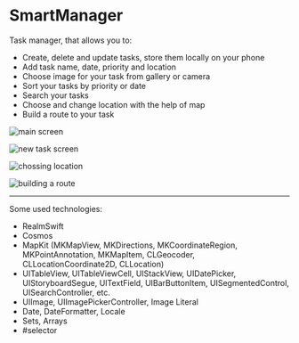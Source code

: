 # SmartManager

Task manager, that allows you to:
* Create, delete and update tasks, store them locally on your phone
* Add task name, date, priority and location
* Choose image for your task from gallery or camera
* Sort your tasks by priority or date
* Search your tasks
* Choose and change location with the help of map
* Build a route to your task

![main screen](https://uc9cb440e1f8d8b126b810c5dd6f.previews.dropboxusercontent.com/p/thumb/AA3kkOeoX6yJ-2MA1knibBiiyGoz0JAXzVTydoMmJWG9Mr5Fe4bPJicgROY1VO6Izdpu8gBXYNChNJHI3pjcnieGQZ9-ovcDTyMbPwhwbtnMdWor90LMJNcq5DD8MfmxXqZpppKTPmrZy-2TNn3kXgzB52LHc8az3WK1uLqcKIwhSrSZTK4l4fjB8T67Tu0ywMBcSDiW4BlZ18bV7soLJrQ2wLIb1na8LQAKet6SSavQk55tGyc8S-H6tVimcbPyoA3KDHwfvaPMOgX73qJc5-cl5Dj8rdUS7YhCCtUQmzAk6h4x46NeJJfoTvuvtoXsCQnXeS_ulre0Ta9puOjrVeh4ZBu5bDKt3CzQ-ratOQH4lC3APclcK4Vepw8f0UODZqAT28aPZbzUf8zdVNcoTaPK/p.png?fv_content=true&size_mode=5)

![new task screen](https://uc8981759e33eb43e691cbdbd592.previews.dropboxusercontent.com/p/thumb/AA1ZhQqPGyxBykEr9jHstWB2kXqMhXz5S1mO8eUyWSn8ZO1kgQisbM7DR7lRxZmZywtV6HuBpAl1YvyHIjMJqjrzSrtXIMZEzjBUO1AoSJLOu--fWP2oXRnxgUNYEaEuvoZT9089L9GmZwrpYEw0pXCTA4jXDwE8Axe_5I7pmWv1a-IHwbcYCHaFar4iEcNpniDv_BgzKpuyuvbDV8ROdV5CYZDaz2nO9PRg5eACohi_6thwAhg9YFM9jv_Hn9YpGEtoneBL_vNNhyd33McJ0xfUA-CCqd7OnX7RlITMkg_HAjK_5kdw1NUlFDqOA_Qs5a4NwyAlY__q3S5mwAFxVU3ULTPSFLgLAO80M8MVXXNbNFhsfT6sAOLkcBV5-Nekd-VmX-6zW_l7fbmY33PsfpTr/p.png?fv_content=true&size_mode=5)

![chossing location](https://ucdd157bfad86e6f5fa899f86c2d.previews.dropboxusercontent.com/p/thumb/AA0iqrf_Rb2MfmzfPiPnv7JRfB33iEH9moyjKtKjwT0qtbA-NdzoRwoJW-6ukSjbzI69tfhwCzwU5dVLaZheIWvPmy6lyVJkZbxFxccPUNqc-du8lgJCo09cewlPrs0Hp2JSbvpPCuBl7aQLL8_wtuZZfg1hue43mGs_t7JwVB0xJx1UyuErGtOEvFovySI8Pc8fuxjC449xFqA5WH24Jxk2USviykTTwcFJMvChBdpq_4TzxAzTIhwNgozdBdZFlvzsc6hHfuyNphAl9PUurhnjV1UyVt6pF8fdF67dGQ3nejWTBDet0qGoDU-bv-neigOByGFqHtWQ_U4IzRWD4NpcRFtFaw-N3Q6zb9ketQQIWnUNfr_pEYVfDLRqmvUCZWXNNfwiCechDJYUeGFrYr6z/p.png?fv_content=true&size_mode=5)

![building a route](https://uce1f32854fd776904c2497c4cdf.previews.dropboxusercontent.com/p/thumb/AA3qUCba7mEIt1lSh0fKk1WRcejbsDkr6z6L-sk3pPIC91o97ezqsrcF5pj2iJZxcrXE9xyfngLwbzMrCeb5Hjn9_15nJ_eCUwqc5pVNEbrug-pKN0hHZ_-CH0po6zUgmZfN7unNPWefRU6vqrEbA5DjZqKte2Cg24hHnOSTAoYZHDumlMNYD96BRtpdcU7c3_7UKYbHmAZmxOJ4sbSslEqcRZPyOMzDTMczL_UnGc_keBgi9LtG-4NZOtd4W0twpMzH3vg4T-mOG0S1E8HnxVhIghL9inLFJEb6uytmmyuz2AoH6TV-y6kh4-hinuRlM41kGzQydecODrw0wDMqvnUfY0AiUzWi5Jc6N4FE337rEK26qnj55026_u0rwpCktfNA-w74Rh5NdqrO_Pn8jZhC/p.png?fv_content=true&size_mode=5)
***
Some used technologies:
* RealmSwift
* Cosmos
* MapKit (MKMapView, MKDirections, MKCoordinateRegion, MKPointAnnotation, MKMapItem, CLGeocoder, CLLocationCoordinate2D, CLLocation)
* UITableView, UITableViewCell, UIStackView, UIDatePicker, UIStoryboardSegue, UITextField, UIBarButtonItem, UISegmentedControl, UISearchController, etc.
* UIImage, UIImagePickerController, Image Literal
* Date, DateFormatter, Locale
* Sets, Arrays
* #selector
